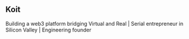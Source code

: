 ## Koit

Building a web3 platform bridging Virtual and Real | Serial entrepreneur in Silicon Valley | Engineering founder
